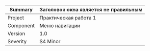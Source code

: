 | Summary | Заголовок окна является не правильным |
| ---- | ---- |
| Project | Практическая работа 1 |
| Component | Меню навигации |
| Version | 1.0 |
| Severity | S4 Minor |
